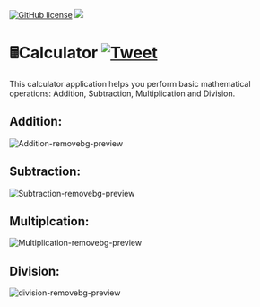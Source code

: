 [![GitHub license](	https://img.shields.io/github/license/MitulPatel5522/SE-HW1)](https://img.shields.io/github/license/MitulPatel5522/SE-HW1)
<img src =  "https://img.shields.io/badge/language-node.js-green">

# 🖩Calculator [![Tweet](	https://img.shields.io/twitter/url?url=https%3A%2F%2Fgithub.com%2FMitulPatel5522%2FSE-HW1)](	https://img.shields.io/twitter/url?url=https%3A%2F%2Fgithub.com%2FMitulPatel5522%2FSE-HW1) 

This calculator application helps you perform basic mathematical operations: Addition, Subtraction, Multiplication and Division. 

## Addition:

![Addition-removebg-preview](https://user-images.githubusercontent.com/20256401/187282817-70cc5b45-9522-4224-a218-d462ac67b678.png)

## Subtraction:

![Subtraction-removebg-preview](https://user-images.githubusercontent.com/20256401/187283035-abc626f3-48bc-4cc3-9e6e-f92ffedbef7b.png)

## Multiplcation:

![Multiplication-removebg-preview](https://user-images.githubusercontent.com/20256401/187282863-3c75eb6f-dda5-4701-93a0-697982b6e727.png)

## Division:

![division-removebg-preview](https://user-images.githubusercontent.com/20256401/187282881-5200096d-29c2-4870-8e54-c921272d8162.png)
